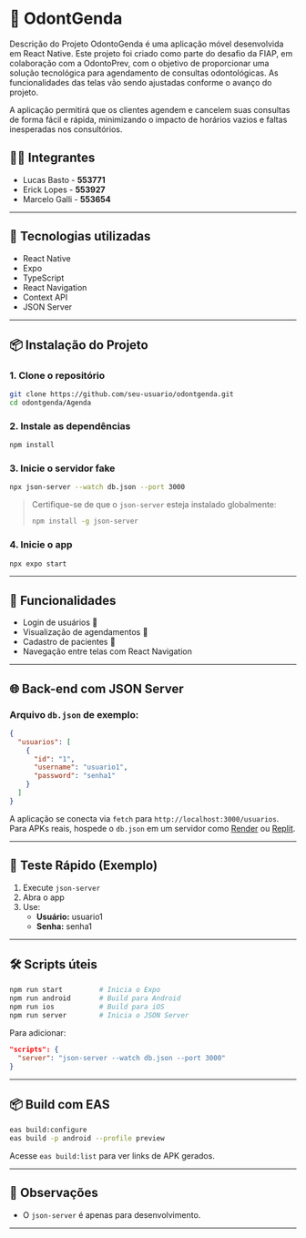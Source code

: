 
# 🦷 OdontGenda

Descrição do Projeto
OdontoGenda é uma aplicação móvel desenvolvida em React Native. Este projeto foi criado como parte do desafio da FIAP, em colaboração com a OdontoPrev, com o objetivo de proporcionar uma solução tecnológica para agendamento de consultas odontológicas. As funcionalidades das telas vão sendo ajustadas conforme o avanço do projeto.

A aplicação permitirá que os clientes agendem e cancelem suas consultas de forma fácil e rápida, minimizando o impacto de horários vazios e faltas inesperadas nos consultórios.

## 👨‍💻 Integrantes

- Lucas Basto - **553771**
- Erick Lopes - **553927**
- Marcelo Galli - **553654**

---

## 🚀 Tecnologias utilizadas

- React Native
- Expo
- TypeScript
- React Navigation
- Context API
- JSON Server
---

## 📦 Instalação do Projeto

### 1. Clone o repositório
```bash
git clone https://github.com/seu-usuario/odontgenda.git
cd odontgenda/Agenda
```

### 2. Instale as dependências
```bash
npm install
```

### 3. Inicie o servidor fake
```bash
npx json-server --watch db.json --port 3000
```
> Certifique-se de que o `json-server` esteja instalado globalmente:
> ```bash
> npm install -g json-server
> ```

### 4. Inicie o app
```bash
npx expo start
```

---

## 📱 Funcionalidades

- Login de usuários 👤
- Visualização de agendamentos 📅
- Cadastro de pacientes 📝
- Navegação entre telas com React Navigation

---

## 🌐 Back-end com JSON Server

### Arquivo `db.json` de exemplo:
```json
{
  "usuarios": [
    {
      "id": "1",
      "username": "usuario1",
      "password": "senha1"
    }
  ]
}
```

A aplicação se conecta via `fetch` para `http://localhost:3000/usuarios`. Para APKs reais, hospede o `db.json` em um servidor como [Render](https://render.com) ou [Replit](https://replit.com).

---

## 🧪 Teste Rápido (Exemplo)

1. Execute `json-server`
2. Abra o app
3. Use:
   - **Usuário:** usuario1
   - **Senha:** senha1

---

## 🛠 Scripts úteis

```bash
npm run start         # Inicia o Expo
npm run android       # Build para Android
npm run ios           # Build para iOS
npm run server        # Inicia o JSON Server
```

Para adicionar:
```json
"scripts": {
  "server": "json-server --watch db.json --port 3000"
}
```

---

## 📦 Build com EAS

```bash
eas build:configure
eas build -p android --profile preview
```

Acesse `eas build:list` para ver links de APK gerados.

---

## 🧠 Observações

- O `json-server` é apenas para desenvolvimento.

---
